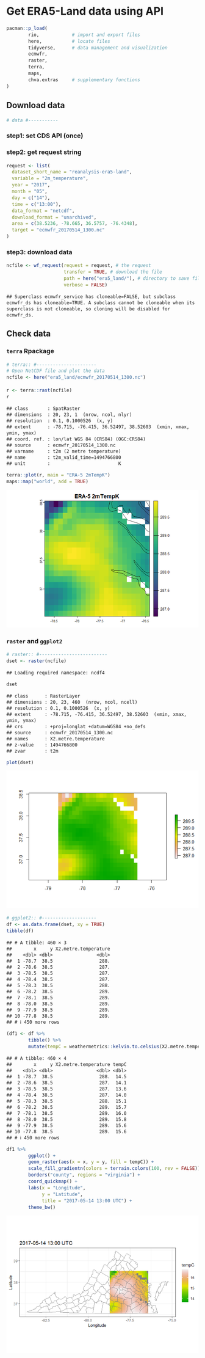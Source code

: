 Get ERA5-Land data using API
================

``` r
pacman::p_load(
        rio,            # import and export files
        here,           # locate files 
        tidyverse,      # data management and visualization
        ecmwfr,         
        raster,
        terra,
        maps,
        chva.extras     # supplementary functions
)
```

## Download data

``` r
# data #-----------
```

### step1: set CDS API (once)

### step2: get request string

``` r
request <- list(
  dataset_short_name = "reanalysis-era5-land",
  variable = "2m_temperature",
  year = "2017",
  month = "05",
  day = c("14"),
  time = c("13:00"),
  data_format = "netcdf",
  download_format = "unarchived",
  area = c(38.5236, -78.665, 36.5757, -76.4348),
  target = "ecmwfr_20170514_1300.nc"
)
```

### step3: download data

``` r
ncfile <- wf_request(request = request, # the request
                     transfer = TRUE, # download the file
                     path = here("era5_land/"), # directory to save file
                     verbose = FALSE)
```

    ## Superclass ecmwfr_service has cloneable=FALSE, but subclass ecmwfr_ds has cloneable=TRUE. A subclass cannot be cloneable when its superclass is not cloneable, so cloning will be disabled for ecmwfr_ds.

## Check data

### `terra` Rpackage

``` r
# terra:: #----------------------
# Open NetCDF file and plot the data
ncfile <- here("era5_land/ecmwfr_20170514_1300.nc")

r <- terra::rast(ncfile)
r
```

    ## class       : SpatRaster 
    ## dimensions  : 20, 23, 1  (nrow, ncol, nlyr)
    ## resolution  : 0.1, 0.1000526  (x, y)
    ## extent      : -78.715, -76.415, 36.52497, 38.52603  (xmin, xmax, ymin, ymax)
    ## coord. ref. : lon/lat WGS 84 (CRS84) (OGC:CRS84) 
    ## source      : ecmwfr_20170514_1300.nc 
    ## varname     : t2m (2 metre temperature) 
    ## name        : t2m_valid_time=1494766800 
    ## unit        :                         K

``` r
terra::plot(r, main = "ERA-5 2mTempK")
maps::map("world", add = TRUE)
```

![](ecmwfr_get_era5_api_files/figure-gfm/unnamed-chunk-5-1.png)<!-- -->

### `raster` and `ggplot2`

``` r
# raster:: #-------------------------
dset <- raster(ncfile)
```

    ## Loading required namespace: ncdf4

``` r
dset
```

    ## class      : RasterLayer 
    ## dimensions : 20, 23, 460  (nrow, ncol, ncell)
    ## resolution : 0.1, 0.1000526  (x, y)
    ## extent     : -78.715, -76.415, 36.52497, 38.52603  (xmin, xmax, ymin, ymax)
    ## crs        : +proj=longlat +datum=WGS84 +no_defs 
    ## source     : ecmwfr_20170514_1300.nc 
    ## names      : X2.metre.temperature 
    ## z-value    : 1494766800 
    ## zvar       : t2m

``` r
plot(dset)
```

![](ecmwfr_get_era5_api_files/figure-gfm/unnamed-chunk-6-1.png)<!-- -->

``` r
# ggplot2:: #--------------------
df <- as.data.frame(dset, xy = TRUE) 
tibble(df)
```

    ## # A tibble: 460 × 3
    ##        x     y X2.metre.temperature
    ##    <dbl> <dbl>                <dbl>
    ##  1 -78.7  38.5                 288.
    ##  2 -78.6  38.5                 287.
    ##  3 -78.5  38.5                 287.
    ##  4 -78.4  38.5                 287.
    ##  5 -78.3  38.5                 288.
    ##  6 -78.2  38.5                 289.
    ##  7 -78.1  38.5                 289.
    ##  8 -78.0  38.5                 289.
    ##  9 -77.9  38.5                 289.
    ## 10 -77.8  38.5                 289.
    ## # ℹ 450 more rows

``` r
(df1 <- df %>% 
        tibble() %>% 
        mutate(tempC = weathermetrics::kelvin.to.celsius(X2.metre.temperature)))
```

    ## # A tibble: 460 × 4
    ##        x     y X2.metre.temperature tempC
    ##    <dbl> <dbl>                <dbl> <dbl>
    ##  1 -78.7  38.5                 288.  14.5
    ##  2 -78.6  38.5                 287.  14.1
    ##  3 -78.5  38.5                 287.  13.6
    ##  4 -78.4  38.5                 287.  14.0
    ##  5 -78.3  38.5                 288.  15.1
    ##  6 -78.2  38.5                 289.  15.7
    ##  7 -78.1  38.5                 289.  16.0
    ##  8 -78.0  38.5                 289.  15.8
    ##  9 -77.9  38.5                 289.  15.6
    ## 10 -77.8  38.5                 289.  15.6
    ## # ℹ 450 more rows

``` r
df1 %>% 
        ggplot() +
        geom_raster(aes(x = x, y = y, fill = tempC)) +
        scale_fill_gradientn(colors = terrain.colors(100, rev = FALSE)) +
        borders("county", regions = "virginia") +
        coord_quickmap() +
        labs(x = "Longitude",
             y = "Latitude",
             title = "2017-05-14 13:00 UTC") +
        theme_bw()
```

![](ecmwfr_get_era5_api_files/figure-gfm/unnamed-chunk-6-2.png)<!-- -->

